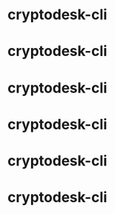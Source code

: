 # cryptodesk-cli
# cryptodesk-cli
# cryptodesk-cli
# cryptodesk-cli
# cryptodesk-cli
# cryptodesk-cli
